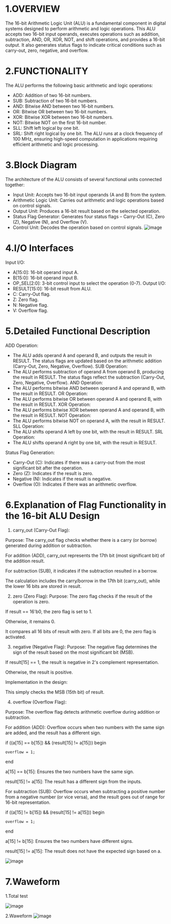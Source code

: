 # 1.OVERVIEW
The 16-bit Arithmetic Logic Unit (ALU) is a fundamental component in digital systems designed to perform arithmetic and logic operations. This ALU accepts two 16-bit input operands, executes operations such as addition, subtraction, AND, OR, XOR, NOT, and shift operations, and provides a 16-bit output. It also generates status flags to indicate critical conditions such as carry-out, zero, negative, and overflow.

# 2.FUNCTIONALITY
The ALU performs the following basic arithmetic and logic operations:
- ADD: Addition of two 16-bit numbers.
- SUB: Subtraction of two 16-bit numbers.
- AND: Bitwise AND between two 16-bit numbers.
- OR: Bitwise OR between two 16-bit numbers.
- XOR: Bitwise XOR between two 16-bit numbers.
- NOT: Bitwise NOT on the first 16-bit number.
- SLL: Shift left logical by one bit.
- SRL: Shift right logical by one bit.
The ALU runs at a clock frequency of 100 MHz, ensuring high-speed computation in applications requiring efficient arithmetic and logic processing.

# 3.Block Diagram
The architecture of the ALU consists of several functional units connected together:
- Input Unit: Accepts two 16-bit input operands (A and B) from the system.
- Arithmetic Logic Unit: Carries out arithmetic and logic operations based on control signals.
- Output Unit: Produces a 16-bit result based on the selected operation.
- Status Flag Generator: Generates four status flags – Carry-Out (C), Zero (Z), Negative (N), and Overflow (V).
- Control Unit: Decodes the operation based on control signals.
![image](https://github.com/user-attachments/assets/d998ae35-808b-47bd-8f77-ecfe30ad7895)

# 4.I/O Interfaces
Input I/O:
- A[15:0]: 16-bit operand input A.
- B[15:0]: 16-bit operand input B.
- OP_SEL[2:0]: 3-bit control input to select the operation (0-7).
Output I/O:
- RESULT[15:0]: 16-bit result from ALU.
- C: Carry-Out flag.
- Z: Zero flag.
- N: Negative flag.
- V: Overflow flag.

 # 5.Detailed Functional Description
ADD Operation:
- The ALU adds operand A and operand B, and outputs the result in RESULT. The status flags are updated based on the arithmetic addition (Carry-Out, Zero, Negative, Overflow).
SUB Operation:
- The ALU performs subtraction of operand A from operand B, producing the result in RESULT. The status flags reflect the subtraction (Carry-Out, Zero, Negative, Overflow).
AND Operation:
- The ALU performs bitwise AND between operand A and operand B, with the result in RESULT.
OR Operation:
- The ALU performs bitwise OR between operand A and operand B, with the result in RESULT.
XOR Operation:
- The ALU performs bitwise XOR between operand A and operand B, with the result in RESULT.
NOT Operation:
- The ALU performs bitwise NOT on operand A, with the result in RESULT.
SLL Operation:
- The ALU shifts operand A left by one bit, with the result in RESULT.
SRL Operation:
- The ALU shifts operand A right by one bit, with the result in RESULT.
  
Status Flag Generation:
- Carry-Out (C): Indicates if there was a carry-out from the most significant bit after the operation.
- Zero (Z): Indicates if the result is zero.
- Negative (N): Indicates if the result is negative.
- Overflow (O): Indicates if there was an arithmetic overflow.

# 6.Explanation of Flag Functionality in the 16-bit ALU Design
1. carry_out (Carry-Out Flag):
   
Purpose: The carry_out flag checks whether there is a carry (or borrow) generated during addition or subtraction.

For addition (ADD), carry_out represents the 17th bit (most significant bit) of the addition result.

For subtraction (SUB), it indicates if the subtraction resulted in a borrow.

The calculation includes the carry/borrow in the 17th bit (carry_out), while the lower 16 bits are stored in result.

2. zero (Zero Flag):
Purpose: The zero flag checks if the result of the operation is zero.

If result == 16'b0, the zero flag is set to 1.

Otherwise, it remains 0.

It compares all 16 bits of result with zero. If all bits are 0, the zero flag is activated.

3. negative (Negative Flag):
Purpose: The negative flag determines the sign of the result based on the most significant bit (MSB).

If result[15] == 1, the result is negative in 2's complement representation.

Otherwise, the result is positive.

Implementation in the design:

This simply checks the MSB (15th bit) of result.

4. overflow (Overflow Flag):

Purpose: The overflow flag detects arithmetic overflow during addition or subtraction.

For addition (ADD): Overflow occurs when two numbers with the same sign are added, and the result has a different sign.

if ((a[15] == b[15]) && (result[15] != a[15])) begin
    
    overflow = 1;

end

a[15] == b[15]: Ensures the two numbers have the same sign.

result[15] != a[15]: The result has a different sign from the inputs.

For subtraction (SUB): Overflow occurs when subtracting a positive number from a negative number (or vice versa), and the result goes out of range for 16-bit representation.

if ((a[15] != b[15]) && (result[15] != a[15])) begin
    
    overflow = 1;

end

a[15] != b[15]: Ensures the two numbers have different signs.

result[15] != a[15]: The result does not have the expected sign based on a.

![image](https://github.com/user-attachments/assets/07b44b46-c4dd-4b88-b3c9-ceacc74b7807)

# 7.Waweform

1.Total test

![image](https://github.com/user-attachments/assets/74aa9fb7-5092-44eb-b64c-52f9564a673c)

2.Waweform
![image](https://github.com/user-attachments/assets/5030af43-576e-48f0-af76-54053a045083)

